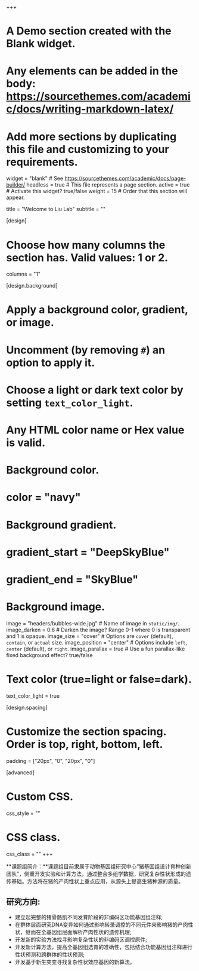 +++
# A Demo section created with the Blank widget.
# Any elements can be added in the body: https://sourcethemes.com/academic/docs/writing-markdown-latex/
# Add more sections by duplicating this file and customizing to your requirements.

widget = "blank"  # See https://sourcethemes.com/academic/docs/page-builder/
headless = true  # This file represents a page section.
active = true  # Activate this widget? true/false
weight = 15  # Order that this section will appear.

title = "Welcome to Liu Lab"
subtitle = ""

[design]
  # Choose how many columns the section has. Valid values: 1 or 2.
  columns = "1"

[design.background]
  # Apply a background color, gradient, or image.
  #   Uncomment (by removing `#`) an option to apply it.
  #   Choose a light or dark text color by setting `text_color_light`.
  #   Any HTML color name or Hex value is valid.

  # Background color.
  # color = "navy"

  # Background gradient.
  # gradient_start = "DeepSkyBlue"
  # gradient_end = "SkyBlue"

  # Background image.
  image = "headers/bubbles-wide.jpg"  # Name of image in `static/img/`.
  image_darken = 0.6  # Darken the image? Range 0-1 where 0 is transparent and 1 is opaque.
  image_size = "cover"  #  Options are `cover` (default), `contain`, or `actual` size.
  image_position = "center"  # Options include `left`, `center` (default), or `right`.
  image_parallax = true  # Use a fun parallax-like fixed background effect? true/false

  # Text color (true=light or false=dark).
  text_color_light = true

[design.spacing]
  # Customize the section spacing. Order is top, right, bottom, left.
  padding = ["20px", "0", "20px", "0"]

[advanced]
 # Custom CSS. 
 css_style = ""

 # CSS class.
 css_class = ""
+++

**课题组简介：**课题组目前隶属于动物基因组研究中心“猪基因组设计育种创新团队”，侧重开发实验和计算方法，通过整合多组学数据，研究复杂性状形成的遗传基础。方法将在猪的产肉性状上重点应用，从源头上提高生猪种源的质量。

##  研究方向:

- 建立起完整的猪骨骼肌不同发育阶段的非编码区功能基因组注释;
- 在群体层面研究DNA变异如何通过影响转录调控的不同元件来影响猪的产肉性状，继而在全基因组层面解析产肉性状的遗传机理;
- 开发新的实验方法找寻影响复杂性状的非编码区调控原件;
- 开发新计算方法，提高全基因组选育的准确性，包括结合功能基因组注释进行性状预测和跨群体的性状预测;
- 开发基于新生突变寻找复杂性状效应基因的新算法。
